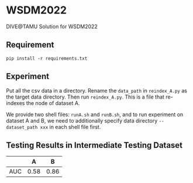 # WSDM2022
DIVE@TAMU Solution for WSDM2022



## Requirement

`pip install -r requirements.txt`



## Experiment

Put all the csv data in a directory. Rename the `data_path` in `reindex_A.py` as the target data directory. Then run `reindex_A.py`. This is a file that re-indexes the node of dataset A.

We provide two shell files: `runA.sh` and `runB.sh`, and to run experiment on dataset A and B, we need to additionally specify data directory `--dataset_path xxx` in each shell file first.



## Testing Results in Intermediate Testing Dataset 

|      | A    | B    |
| ---- | ---- | ---- |
| AUC  | 0.58 | 0.86 |

